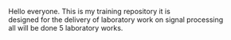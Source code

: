 Hello everyone. This is my training repository it is  
designed for the delivery of laboratory work on signal processing  
all will be done 5 laboratory works.